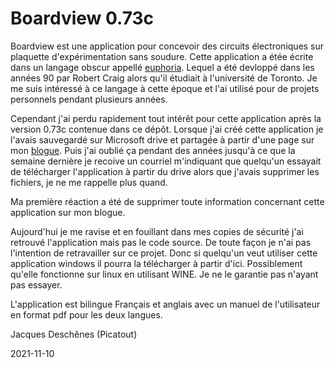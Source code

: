 # Boardview 0.73c

Boardview est une application pour concevoir des circuits électroniques sur plaquette d'expérimentation sans soudure. 
Cette application a étée écrite dans un langage obscur appellé [euphoria](https://openeuphoria.org/index.wc). 
Lequel a été devloppé dans les années 90 par Robert Craig alors qu'il étudiait à l'université de Toronto. 
Je me suis intéressé à ce langage à cette époque et l'ai utilisé pour de projets personnels pendant plusieurs années.

Cependant j'ai perdu rapidement tout intérêt pour cette application après la version 0.73c  contenue dans ce dépôt. 
Lorsque j'ai créé cette application je l'avais sauvegardé sur Microsoft drive et partagée à partir d'une page sur mon [blogue](https://picatout-jd.blogspot.com/). 
Puis j'ai oublié ça pendant des années jusqu'à ce que la semaine dernière je recoive un courriel m'indiquant que quelqu'un essayait de télécharger
l'application à partir du drive alors que j'avais supprimer les fichiers, je ne me rappelle plus quand. 

Ma première réaction a été de supprimer toute information concernant cette application sur mon blogue.  

Aujourd'hui je me ravise et en fouillant dans mes copies de sécurité j'ai retrouvé l'application mais pas le code source.
De toute façon je n'ai pas l'intention de retravailler sur ce projet. 
Donc si quelqu'un veut utiliser cette application windows il pourra la télécharger à partir d'ici. Possiblement qu'elle fonctionne sur linux en utilisant WINE. 
Je ne le garantie pas n'ayant pas essayer.

L'application est bilingue Français et anglais  avec un manuel de l'utilisateur en format pdf pour les deux langues. 

Jacques Deschênes (Picatout) 

2021-11-10

